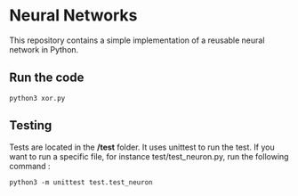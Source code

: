 # Neural Networks

This repository contains a simple implementation of a reusable neural network in Python.

## Run the code
```shell
python3 xor.py
```

## Testing
Tests are located in the **/test** folder.
It uses unittest to run the test. If you want to run a specific file, for instance test/test_neuron.py, run the following command :
```shell
python3 -m unittest test.test_neuron
```
